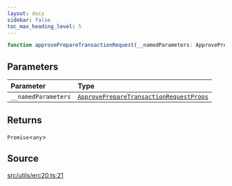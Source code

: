 ```yaml
---
layout: docs
sidebar: false
toc_max_heading_level: 5
---
```


```ts
function approvePrepareTransactionRequest(__namedParameters: ApprovePrepareTransactionRequestProps): Promise<any>
```

## Parameters

| Parameter | Type |
| :------ | :------ |
| `__namedParameters` | [`ApprovePrepareTransactionRequestProps`](../type-aliases/ApprovePrepareTransactionRequestProps.md) |

## Returns

`Promise`\<`any`\>

## Source

[src/utils/erc20.ts:21](https://github.com/OffchainLabs/arbitrum-orbit-sdk/blob/27c24d61cdc7e62a81af29bd04f39d5a3549ecb3/src/utils/erc20.ts#L21)
